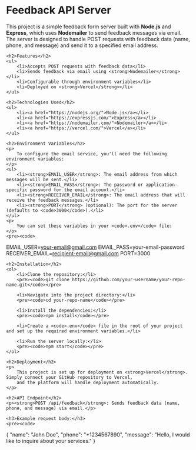  <h1>Feedback API Server</h1>
    <p>
        This project is a simple feedback form server built with <strong>Node.js</strong> and <strong>Express</strong>, 
        which uses <strong>Nodemailer</strong> to send feedback messages via email. The server is designed to handle 
        POST requests with feedback data (name, phone, and message) and send it to a specified email address.
    </p>

    <h2>Features</h2>
    <ul>
        <li>Accepts POST requests with feedback data</li>
        <li>Sends feedback via email using <strong>Nodemailer</strong></li>
        <li>Configurable through environment variables</li>
        <li>Deployed on <strong>Vercel</strong></li>
    </ul>

    <h2>Technologies Used</h2>
    <ul>
        <li><a href="https://nodejs.org/">Node.js</a></li>
        <li><a href="https://expressjs.com/">Express</a></li>
        <li><a href="https://nodemailer.com/">Nodemailer</a></li>
        <li><a href="https://vercel.com/">Vercel</a></li>
    </ul>

    <h2>Environment Variables</h2>
    <p>
        To configure the email service, you'll need the following environment variables:
    </p>
    <ul>
        <li><strong>EMAIL_USER</strong>: The email address from which messages will be sent.</li>
        <li><strong>EMAIL_PASS</strong>: The password or application-specific password for the email account.</li>
        <li><strong>RECEIVER_EMAIL</strong>: The email address that will receive the feedback messages.</li>
        <li><strong>PORT</strong> (optional): The port for the server (defaults to <code>3000</code>).</li>
    </ul>
    <p>
        You can set these variables in your <code>.env</code> file:
    </p>
    <pre><code>

EMAIL_USER=your-email@gmail.com
EMAIL_PASS=your-email-password
RECEIVER_EMAIL=recipient-email@gmail.com
PORT=3000
</code></pre>

    <h2>Installation</h2>
    <ol>
        <li>Clone the repository:</li>
        <pre><code>git clone https://github.com/your-username/your-repo-name.git</code></pre>

        <li>Navigate into the project directory:</li>
        <pre><code>cd your-repo-name</code></pre>

        <li>Install the dependencies:</li>
        <pre><code>npm install</code></pre>

        <li>Create a <code>.env</code> file in the root of your project and set up the required environment variables.</li>

        <li>Run the server locally:</li>
        <pre><code>npm start</code></pre>
    </ol>

    <h2>Deployment</h2>
    <p>
        This project is set up for deployment on <strong>Vercel</strong>. Simply connect your GitHub repository to Vercel,
        and the platform will handle deployment automatically.
    </p>

    <h2>API Endpoint</h2>
    <p><strong>POST /api/feedback</strong>: Sends feedback data (name, phone, and message) via email.</p>

    <h3>Example request body:</h3>
    <pre><code>

{
"name": "John Doe",
"phone": "+1234567890",
"message": "Hello, I would like to inquire about your services."
}
</code></pre>
